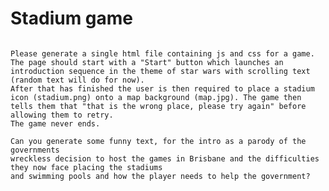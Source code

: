<h1>Stadium game</h1>

<code>
Please generate a single html file containing js and css for a game.
The page should start with a "Start" button which launches an introduction sequence in the theme of star wars with scrolling text (random text will do for now).
After that has finished the user is then required to place a stadium icon (stadium.png) onto a map background (map.jpg). The game then tells them that "that is the wrong place, please try again" before allowing them to retry.
The game never ends.
</code>

<code>
Can you generate some funny text, for the intro as a parody of the governments 
wreckless decision to host the games in Brisbane and the difficulties they now face placing the stadiums 
and swimming pools and how the player needs to help the government?
</code>
